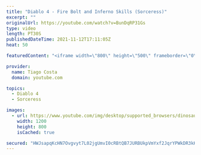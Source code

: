 ```yaml
---
title: "Diablo 4 - Fire Bolt and Inferno Skills (Sorceress)"
excerpt: ""
originalUrl: https://youtube.com/watch?v=BunDqRP31Gs
type: video
length: PT30S
publishedDateTime: 2021-11-12T17:11:05Z
heat: 50

featuredContent: "<iframe width=\"800\" height=\"500\" frameborder=\"0\" src=\"https://www.youtube.com/embed/BunDqRP31Gs\" allow=\"accelerometer; autoplay; encrypted-media; gyroscope; picture-in-picture\" allowfullscreen></iframe>"

provider:
  name: Tiago Costa
  domain: youtube.com

topics:
  - Diablo 4
  - Sorceress

images:
  - url: https://www.youtube.com/img/desktop/supported_browsers/dinosaur.png
    width: 1200
    height: 800
    isCached: true

secured: "HWJsapqKcHN7Ovgvyt7L02jgUmvI0cRBtQB7JURBUkpVmYxf2JqrYPWkDR3kKysxB9JvaNcvQpj2/gopnq7QH4oiFlSOxNsh+Xt/1PCT7UmE5UR3wAcaaN7ITUAJ++f5XjgDeSlJ9iT2txsd6Cz9y6UJgvrKW76HKNi68WEs2Eedhz8A8iriCSNxPDcuWqwXo1OQz/fnv22JiFDLlyHqFZzNzwoEh7cunpFFJbbuVb613mRhkD9DKFfo7mPtBBV+g9wjRRkLWsHZZ3TjgZSnWwYmy/Qyv4KTN/Vo3qAM9JLYxsq8O/R7c6Q+Tn8nQR6NoOpM209qtjlrWj5wtZZgIkZRVEg+j5o+TRut60QFEsLNGYRdCMwVSQX14bHnJdDZZvX63sEuwNw72okQE9dqWwZjQS/8YNGRBzMl7LIzenc=;o/rZmy37xPsQfW8S4yOKIA=="
---
```


